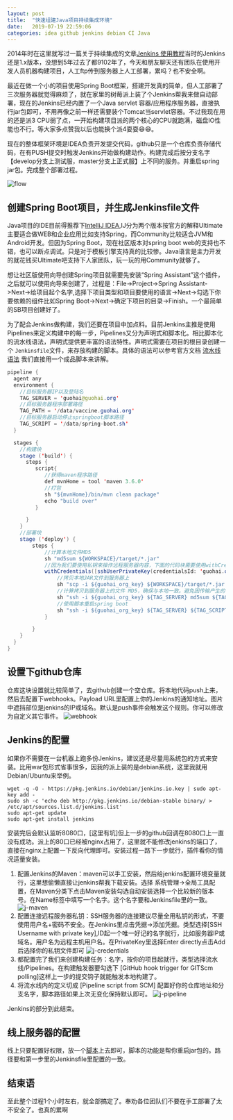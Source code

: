 ```yaml
---
layout: post
title:  "快速组建Java项目持续集成环境"
date:   2019-07-19 22:59:06
categories: idea github jenkins debian CI Java
---
```

2014年时在这里就写过一篇关于持续集成的文章[Jenkins 使用教程](/java/jenkins/2014/11/14/jenkins-use-tutorial.html)当时的Jenkins还是1.x版本，没想到5年过去了都9102年了，今天和朋友聊天还有团队在使用开发人员机器构建项目，人工ftp传到服务器上人工部署，累吗？也不安全啊。

最近在做一个小的项目使用Spring Boot框架，搭建开发真的简单，但人工部署了三次服务器就觉得麻烦了，就在家里的树莓派上装了个Jenkins帮我来做自动部署，现在的Jenkins已经内置了一个Java servlet 容器/应用程序服务器，直接执行jar包即可，不用再像之前一样还需要装个Tomcat当servlet容器。不过我现在用的还是派3 CPU弱了点，一开始构建项目派的两个核心的CPU就跑满，磁盘IO性能也不行。等大家多点赞我以后也能换个派4耍耍😄😄。

现在的整体框架环境是IDEA负责开发提交代码，github只是一个仓库负责存储代码，在有PUSH提交时触发Jenkins开始做构建动作。构建完成后按分支名字【develop分支上测试服，master分支上正式服】上不同的服务。并重启spring jar包。完成整个部署过程。

![flow](http://blog.guohai.org/doc-pic/2019-07/flow_chart.png)

## 创建Spring Boot项目，并生成Jenkinsfile文件
Java项目的IDE目前得推荐下[IntelliJ IDEA](https://www.jetbrains.com/idea/),IJ分为两个版本按官方的解释Ultimate主要适合做WEB和企业应用比如支持Spring，而Community比较适合JVM和Android开发。但因为Spring Boot，现在社区版本对spring boot web的支持也不错，也可以断点调试。只是对于模板引擎支持真的比较惨。Java语言是主力开发的就花钱买Ultimate吧支持下人家团队，玩一玩的用Community就够了。

想让社区版使用向导创建Spring项目就需要先安装“Spring Assistant”这个插件，之后就可以使用向导来创建了，过程是：File->Project->Spring Assistant->Next->给项目起个名字,选择下项目类型和项目要使用的语言->Next->勾选下你要依赖的组件比如Spring Boot->Next->确定下项目的目录->Finish。一个最简单的SB项目创建好了。

为了配合Jenkins做构建，我们还要在项目中加点料。目前Jenkins主推是使用Pipelines来定义构建中的每一步，Pipelines又分为声明式和脚本化。相比脚本化的流水线语法，声明式提供更丰富的语法特性。声明式需要在项目的根目录创建一个 `Jenkinsfile`文件，来存放构建的脚本。具体的语法可以参考官方文档 [流水线语法](https://jenkins.io/zh/doc/book/pipeline/syntax/) 我们直接用一个成品脚本来讲解。

``` java
pipeline {
  agent any
  environment {
    //目标服务器IP以及登陆名
    TAG_SERVER = 'guohai@guohai.org'
    //目标服务器程序部署路径
    TAG_PATH = '/data/vaccine.guohai.org'
    //目标服务器启动停止springboot脚本路径
    TAG_SCRIPT = '/data/spring-boot.sh'
  }

  stages {
    //构建块
    stage ('build') {
      steps {
         script{
            //获得maven程序路径
            def mvnHome = tool 'maven 3.6.0'
            //打包
            sh "${mvnHome}/bin/mvn clean package"
            echo "build over"
         }

      }
    }
    //部署块
    stage ('deploy') {
        steps {
            //计算本地文件MD5
            sh "md5sum ${WORKSPACE}/target/*.jar"
            //因为我们要使用私钥来操作远程服务器内容，下面的代码块需要使用withCredentials括起来，其中credentialsId为在Jenkins里配置的证书。keyFileVariable为代码块中可以使用的变量名
            withCredentials([sshUserPrivateKey(credentialsId: 'guohai.org', keyFileVariable: 'guohai_org_key', passphraseVariable: '', usernameVariable: '')]) {
                //拷贝本地JAR文件到服务器上
                sh "scp -i ${guohai_org_key} ${WORKSPACE}/target/*.jar ${TAG_SERVER}:${TAG_PATH}/${JOB_BASE_NAME}.jar"
                //计算拷贝到服务器上的文件 MD5，确保与本地一致。避免因传输产生的错误。
                sh "ssh -i ${guohai_org_key} ${TAG_SERVER} md5sum ${TAG_PATH}/${JOB_BASE_NAME}.jar"
                //使用脚本重启spring boot
                sh "ssh -i ${guohai_org_key} ${TAG_SERVER} ${TAG_SCRIPT} restart ${TAG_PATH}/${JOB_BASE_NAME}.jar"
            }

        }
    }
  }
}
```


## 设置下github仓库

仓库这块设置就比较简单了，去github创建一个空仓库。将本地代码push上来，然后去配置下webhooks。Payload URL里配置上你的Jenkins的通知地址。图片中遮挡部位是jenkins的IP或域名。默认是push事件会触发这个规则。你可以修改为自定义其它事件。
 ![webhook](http://blog.guohai.org/doc-pic/2019-07/github-webhook.png)

## Jenkins的配置

如果你不需要在一台机器上跑多份Jenkins，建议还是尽量用系统包的方式来安装。比用war包形式省事很多，因我的派上装的是debian系统，这里我就用Debian/Ubuntu来举例。

``` shell
wget -q -O - https://pkg.jenkins.io/debian/jenkins.io.key | sudo apt-key add -
sudo sh -c 'echo deb http://pkg.jenkins.io/debian-stable binary/ > /etc/apt/sources.list.d/jenkins.list'
sudo apt-get update
sudo apt-get install jenkins
```
安装完后会默认监听8080口，[这里有坑]但上一步的github回调在8080口上一直没有成功。派上的80口已经被nginx占用了，这里就不能修改jenkins的端口了，直接在nginx上配置一下反向代理即可。安装过程一路下一步就行，插件看你的情况适量安装。

1. 配置Jenkins的Maven：maven可以手工安装，然后给jenkins配置环境变量就行，这里想偷懒直接让jenkins帮我下载安装。选择 系统管理->全局工具配置，在Maven分类下点击Maven安装勾选自动安装选择一个比较新的版本号。在Name标签中填写一个名字。这个名字要和Jenkinsfile里的一致。
 ![j-maven](http://blog.guohai.org/doc-pic/2019-07/j-maven.png)
2. 配置连接远程服务器私钥：SSH服务器的连接建议尽量全用私钥的形式，不要使用用户名+密码不安全。在Jenkins里点击凭据->添加凭据。类型选择[SSH Username with private key],ID起一个唯一好记的名字就行，比如服务器IP或域名。用户名为远程主机用户名。在PrivateKey里选择Enter directly点击Add后选择你的私钥文件即可
![j-credentials](http://blog.guohai.org/doc-pic/2019-07/j-credentials.png)
3. 都配置完了我们来创建构建任务：名字，按你的项目起就行，类型选择流水线/Pipelines。在构建触发器要勾选下 [GitHub hook trigger for GITScm polling]这样上一步的提交钩子就能触发本地构建了。
4. 将流水线内的定义切成 [Pipeline script from SCM] 配置好你的仓库地址和分支名字，脚本路径如果上次无变化保持默认即可。
![j-pipeline](http://blog.guohai.org/doc-pic/2019-07/j-pipeline.png)

Jenkins的部分到此结束。

## 线上服务器的配置

线上只要配置好权限，放一个[脚本](http://blog.guohai.org/doc-pic/2019-07/spring-boot.sh)上去即可，脚本的功能是帮你重启jar包的。路径要和第一步里的Jenkinsfile里配置的一致。

## 结束语

至此整个过程1个小时左右，就全部搞定了。奉劝各位团队们不要在手工部署了太不安全了。也真的累啊